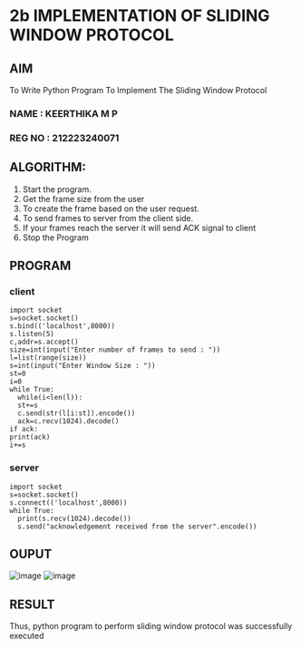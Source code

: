 # 2b IMPLEMENTATION OF SLIDING WINDOW PROTOCOL
## AIM
To Write Python Program To Implement The Sliding Window Protocol
### NAME : KEERTHIKA M P
### REG NO : 212223240071 
## ALGORITHM:
1. Start the program.
2. Get the frame size from the user
3. To create the frame based on the user request.
4. To send frames to server from the client side.
5. If your frames reach the server it will send ACK signal to client
6. Stop the Program
## PROGRAM
### client
```
import socket
s=socket.socket()
s.bind(('localhost',8000))
s.listen(5)
c,addr=s.accept()
size=int(input("Enter number of frames to send : "))
l=list(range(size))
s=int(input("Enter Window Size : "))
st=0
i=0
while True:
  while(i<len(l)):
  st+=s
  c.send(str(l[i:st]).encode())
  ack=c.recv(1024).decode()
if ack:
print(ack)
i+=s
```
### server
```
import socket
s=socket.socket()
s.connect(('localhost',8000))
while True:
  print(s.recv(1024).decode())
  s.send("acknowledgement received from the server".encode())
```
## OUPUT
![image](https://github.com/user-attachments/assets/18e2e7cd-adf9-4045-bb33-d651140bd115)
![image](https://github.com/user-attachments/assets/3be7f3cc-3155-4d49-9bc0-73807dc9a558)

## RESULT
Thus, python program to perform sliding window protocol was successfully executed

